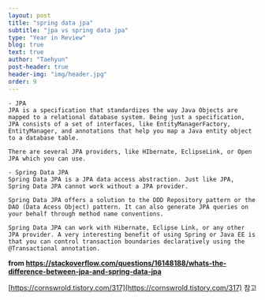 ```yaml
---
layout: post
title: "spring data jpa"
subtitle: "jpa vs spring data jpa"
type: "Year in Review"
blog: true
text: true
author: "Taehyun"
post-header: true
header-img: "img/header.jpg"
order: 9
---
```


    - JPA
    JPA is a specification that standardizes the way Java Objects are mapped to a relational database system. Being just a specification, JPA consists of a set of interfaces, like EntityManagerFactory, EntityManager, and annotations that help you map a Java entity object to a database table.

    There are several JPA providers, like HIbernate, EclipseLink, or Open JPA which you can use.

    - Spring Data JPA
    Spring Data JPA is a JPA data access abstraction. Just like JPA, Spring Data JPA cannot work without a JPA provider.

    Spring Data JPA offers a solution to the DDD Repository pattern or the DAO (Data Acess Object) pattern. It can also generate JPA queries on your behalf through method name conventions.

    Spring Data JPA can work with Hibernate, Eclipse Link, or any other JPA provider. A very interesting benefit of using Spring or Java EE is that you can control transaction boundaries declaratively using the @Transactional annotation.

**from https://stackoverflow.com/questions/16148188/whats-the-difference-between-jpa-and-spring-data-jpa**

[https://cornswrold.tistory.com/317](https://cornswrold.tistory.com/317) 참고